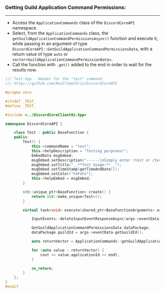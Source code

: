
### **Getting Guild Application Command Permissions:**
---
- Access the `ApplicationCommands` class of the `DiscordCoreAPI` namespace.
- Select, from the `ApplicationCommands` class, the `getGuildApplicationCommandPermissionsAsync()` function and execute it, while passing in an argument of type `DiscordCoreAPI::GetGuildApplicationCommandPermissionsData`, with a return value of type `auto` or `vector<GuildApplicationCommandPermissionData>`.
- Call the function with `.get()` added to the end in order to wait for the results now.

```cpp
/// Test.hpp - Header for the "test" command.
/// https://github.com/RealTimeChris/DiscordCoreAPI

#pragma once

#ifndef _TEST_
#define _TEST_

#include <../DiscordCoreClient02.hpp>

namespace DiscordCoreAPI {

	class Test : public BaseFunction {
	public:
		Test() {
			this->commandName = "test";
			this->helpDescription = "Testing purposes!";
			EmbedData msgEmbed;
			msgEmbed.setDescription("------\nSimply enter !test or /test!\n------");
			msgEmbed.setTitle("__**Test Usage:**__");
			msgEmbed.setTimeStamp(getTimeAndDate());
			msgEmbed.setColor("FeFeFe");
			this->helpEmbed = msgEmbed;
		}

		std::unique_ptr<BaseFunction> create() {
			return std::make_unique<Test>();
		}

		virtual task<void> execute(shared_ptr<BaseFunctionArguments> args) {

			InputEvents::deleteInputEventResponseAsync(args->eventData).get();

			GetGuildApplicationCommandPermissionsData dataPackage;
			dataPackage.guildId = args->eventData.getGuildId();

			auto returnVector = ApplicationCommands::getGuildApplicationCommandPermissionsAsync(dataPackage).get();

			for (auto value : returnVector) {
				cout << value.applicationId << endl;
			}

			co_return;
		}
	};
}
#endif
```
